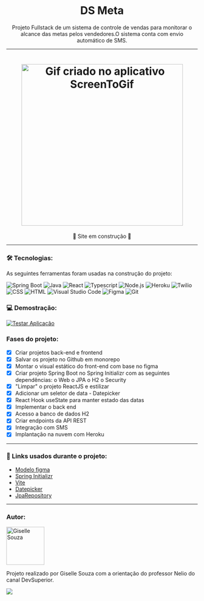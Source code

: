 <h1 align="center">DS Meta</h1>

<p align="center">Projeto Fullstack de um sistema de controle de vendas para monitorar o alcance das metas pelos vendedores.O sistema conta com envio automático de SMS.</p>



---

<h1 align="center">
  <img alt="Gif criado no aplicativo ScreenToGif" title="WeatherApp" src="" height="425" />
</h1>

<p align="center">🚧 Site em construção 🚧<p>

---
 
### 🛠 Tecnologias:

As seguintes ferramentas foram usadas na construção do projeto:

![Spring Boot](https://img.shields.io/badge/Spring-6DB33F?style=flat&logo=spring&logoColor=white)
![Java](https://img.shields.io/badge/Java-ED8B00?style=flat&logo=java&logoColor=white)
![React](https://img.shields.io/badge/React-20232A?style=flat&logo=react&logoColor=61DAFB)
![Typescript](https://img.shields.io/badge/TypeScript-007ACC?style=flat&logo=typescript&logoColor=white)
![Node.js](https://img.shields.io/badge/-Node.js-05122A?style=flat&logo=node.js)
![Heroku](https://img.shields.io/badge/Heroku-430098?style=flat&logo=heroku&logoColor=white)
![Twilio](https://img.shields.io/badge/Twilio-F22F46?style=flat&logo=Twilio&logoColor=white)
![CSS](https://img.shields.io/badge/CSS3-1572B6?style=flat&logo=css3&logoColor=white)
![HTML](https://img.shields.io/badge/HTML5-E34F26?style=flat&logo=html5&logoColor=white)
![Visual Studio Code](https://img.shields.io/badge/-Visual%20Studio%20Code-05122A?style=flat&logo=visual-studio-code&logoColor=007ACC)
![Figma](https://img.shields.io/badge/Figma-F24E1E?style=flat&logo=figma&logoColor=white)
![Git](https://img.shields.io/badge/-Git-05122A?style=flat&logo=git)

### 💻 Demostração:

<a href="https://gisellesouzaa.github.io/CardapioCafeteria/" target="_blank"><img align="center" alt="Testar Aplicação" src="https://img.shields.io/badge/Clique_aqui_para_testar_a_página-6DB33F?style=flat&logoColor=white"></a>

### Fases do projeto: 

- [x] Criar projetos back-end e frontend
- [x] Salvar os projeto no Github em monorepo
- [x] Montar o visual estático do front-end com base no figma
- [x] Criar projeto Spring Boot no Spring Initializr com as seguintes dependências:
    o	Web
    o	JPA
    o	H2
    o	Security
- [x] "Limpar" o projeto ReactJS e estilizar
- [x] Adicionar um seletor de data - Datepicker
- [x] React Hook useState para manter estado das datas
- [x] Implementar o back end
- [x] Acesso a banco de dados H2
- [x] Criar endpoints da API REST
- [x] Integração com SMS 
- [x] Implantação na nuvem com Heroku

---

### 🔗 Links usados durante o projeto:

 - [Modelo figma](https://www.figma.com/file/EN1zFtk4eY3Jgmpgi9YaMG/DSMeta1?node-id=0%3A1)
 - [Spring Initializr](https://start.spring.io/)
 - [Vite](https://vitejs.dev/guide/)
 - [Datepicker](https://github.com/Hacker0x01/react-datepicker)
 - [JpaRepository](https://www.youtube.com/watch?v=jh_T5_o3qKE)
 
---

### Autor:

<img alt="Giselle Souza" title="Giselle Souza" src="https://github.com/gisellesouzaa.png" height="100" width="100"/>

Projeto realizado por Giselle Souza com a orientação do professor Nelio do canal DevSuperior.

<a href="https://www.linkedin.com/in/giselle-de-souza-gabriel/" target="_blank">
<img src="https://img.shields.io/badge/-LinkedIn-05122A?style=for-the-flat&logo=linkedin&logoColor=white" target="_blank"></a>
